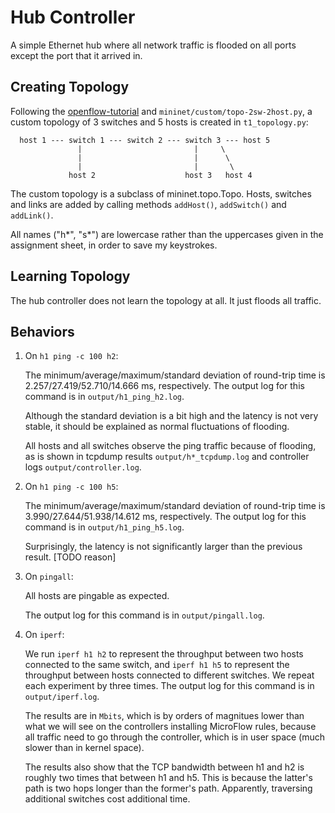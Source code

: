 # Hub Controller

A simple Ethernet hub where all network traffic is flooded on all ports except the port that it arrived in.

## Creating Topology

Following the [openflow-tutorial](https://github.com/mininet/openflow-tutorial/wiki/Router-Exercise) and `mininet/custom/topo-2sw-2host.py`, a custom topology of 3 switches and 5 hosts is created in `t1_topology.py`:

```
  host 1 --- switch 1 --- switch 2 --- switch 3 --- host 5
               |                         |     \
               |                         |      \
               |                         |       \
             host 2                    host 3   host 4
```

The custom topology is a subclass of mininet.topo.Topo. Hosts, switches and links are added by calling methods `addHost()`, `addSwitch()` and `addLink()`.

All names ("h\*", "s\*") are lowercase rather than the uppercases given in the assignment sheet, in order to save my keystrokes.

## Learning Topology

The hub controller does not learn the topology at all. It just floods all traffic.

## Behaviors

1. On `h1 ping -c 100 h2`:

    The minimum/average/maximum/standard deviation of round-trip time is 2.257/27.419/52.710/14.666 ms, respectively. The output log for this command is in `output/h1_ping_h2.log`.

    Although the standard deviation is a bit high and the latency is not very stable, it should be explained as normal fluctuations of flooding.

    All hosts and all switches observe the ping traffic because of flooding, as is shown in tcpdump results `output/h*_tcpdump.log` and controller logs `output/controller.log`.

2. On `h1 ping -c 100 h5`:

    The minimum/average/maximum/standard deviation of round-trip time is 3.990/27.644/51.938/14.612 ms, respectively. The output log for this command is in `output/h1_ping_h5.log`.

    Surprisingly, the latency is not significantly larger than the previous result. [TODO reason]

3. On `pingall`:
 
    All hosts are pingable as expected.

    The output log for this command is in `output/pingall.log`.

4. On `iperf`:
 
    We run `iperf h1 h2` to represent the throughput between two hosts connected to the same switch, and `iperf h1 h5` to represent the throughput between hosts connected to different switches. We repeat each experiment by three times. The output log for this command is in `output/iperf.log`. 

    The results are in `Mbits`, which is by orders of magnitues lower than what we will see on the controllers installing MicroFlow rules, because all traffic need to go through the controller, which is in user space (much slower than in kernel space).

    The results also show that the TCP bandwidth between h1 and h2 is roughly two times that between h1 and h5. This is because the latter's path is two hops longer than the former's path. Apparently, traversing additional switches cost additional time.


